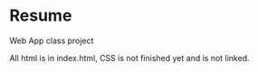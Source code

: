 # Resume
Web App class project

All html is in index.html,
CSS is not finished yet and is not linked.
